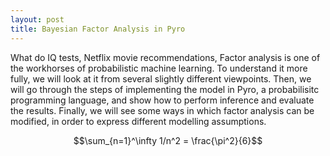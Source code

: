 ```yaml
---
layout: post
title: Bayesian Factor Analysis in Pyro
---
```


What do IQ tests, Netflix movie recommendations, 
Factor analysis is one of the workhorses of probabilistic machine learning. To understand it more fully, we will look at it from several slightly different viewpoints. Then, we will go through the steps of implementing the model in Pyro, a probabilisitc programming language, and show how to perform inference and evaluate the results. Finally, we will see some ways in which factor analysis can be modified, in order to express different modelling assumptions.

$$\sum_{n=1}^\infty 1/n^2 = \frac{\pi^2}{6}$$
